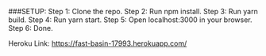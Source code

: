 ###SETUP:
Step 1: Clone the repo.
Step 2: Run npm install.
Step 3: Run yarn build.
Step 4: Run yarn start.
Step 5: Open localhost:3000 in your browser.
Step 6: Done.

Heroku Link: https://fast-basin-17993.herokuapp.com/
